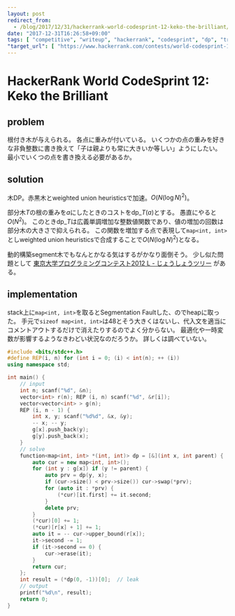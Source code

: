 ```yaml
---
layout: post
redirect_from:
  - /blog/2017/12/31/hackerrank-world-codesprint-12-keko-the-brilliant/
date: "2017-12-31T16:26:58+09:00"
tags: [ "competitive", "writeup", "hackerrank", "codesprint", "dp", "tree", "red-black-tree", "monotonicity", "weighted-union-heuristics" ]
"target_url": [ "https://www.hackerrank.com/contests/world-codesprint-12/challenges/keko-the-brilliant" ]
---
```


# HackerRank World CodeSprint 12: Keko the Brilliant

## problem

根付き木が与えられる。
各点に重みが付いている。
いくつかの点の重みを好きな非負整数に書き換えて「子は親よりも常に大きいか等しい」ようにしたい。
最小でいくつの点を書き換える必要があるか。

## solution

木DP。赤黒木とweighted union heuristicsで加速。$O(N (\log N)^2)$。

部分木$T$の根の重みを$a$にしたときのコストを$\mathrm{dp}\_T(a)$とする。
愚直にやると$O(N^2)$。
このとき$\mathrm{dp}\_T$は広義単調増加な整数値関数であり、値の増加の回数は部分木の大きさで抑えられる。
この関数を増加する点で表現して`map<int, int>`としweighted union heuristicsで合成することで$O(N (\log N)^2)$となる。

動的構築segment木でもなんとかなる気はするがかなり面倒そう。
少し似た問題として [東京大学プログラミングコンテスト2012 L - じょうしょうツリー](https://beta.atcoder.jp/contests/utpc2012/tasks/utpc2012_12) がある。

## implementation

stack上に`map<int, int>`を取るとSegmentation Faultした、のでheapに取った。
手元で`sizeof map<int, int>`は$48$とそう大きくはないし、代入文を適当にコメントアウトするだけで消えたりするのでよく分からない。
最適化や一時変数が影響するようなきわどい状況なのだろうか。
詳しくは調べていない。

``` c++
#include <bits/stdc++.h>
#define REP(i, n) for (int i = 0; (i) < int(n); ++ (i))
using namespace std;

int main() {
    // input
    int n; scanf("%d", &n);
    vector<int> r(n); REP (i, n) scanf("%d", &r[i]);
    vector<vector<int> > g(n);
    REP (i, n - 1) {
        int x, y; scanf("%d%d", &x, &y);
        -- x; -- y;
        g[x].push_back(y);
        g[y].push_back(x);
    }
    // solve
    function<map<int, int> *(int, int)> dp = [&](int x, int parent) {
        auto cur = new map<int, int>();
        for (int y : g[x]) if (y != parent) {
            auto prv = dp(y, x);
            if (cur->size() < prv->size()) cur->swap(*prv);
            for (auto it : *prv) {
                (*cur)[it.first] += it.second;
            }
            delete prv;
        }
        (*cur)[0] += 1;
        (*cur)[r[x] + 1] += 1;
        auto it = -- cur->upper_bound(r[x]);
        it->second -= 1;
        if (it->second == 0) {
            cur->erase(it);
        }
        return cur;
    };
    int result = (*dp(0, -1))[0];  // leak
    // output
    printf("%d\n", result);
    return 0;
}
```
